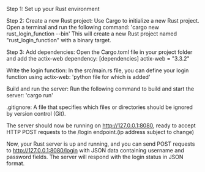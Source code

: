 Step 1: Set up your Rust environment

Step 2: Create a new Rust project: Use Cargo to initialize a new Rust project. Open a terminal and run the following command: 'cargo new rust_login_function --bin'
This will create a new Rust project named "rust_login_function" with a binary target.

Step 3: Add dependencies: Open the Cargo.toml file in your project folder and add the actix-web dependency:
[dependencies]
actix-web = "3.3.2"

Write the login function: In the src/main.rs file, you can define your login function using actix-web: 'python file for which is added'

Build and run the server: Run the following command to build and start the server: 'cargo run'

.gitignore: A file that specifies which files or directories should be ignored by version control (Git).

The server should now be running on http://127.0.0.1:8080, ready to accept HTTP POST requests to the /login endpoint.(ip address subject to change)

Now, your Rust server is up and running, and you can send POST requests to http://127.0.0.1:8080/login with JSON data containing username and password fields. The server will respond with the login status in JSON format.
